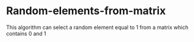 # Random-elements-from-matrix
This algorithm can select a random element equal to 1 from a matrix which contains 0 and 1
